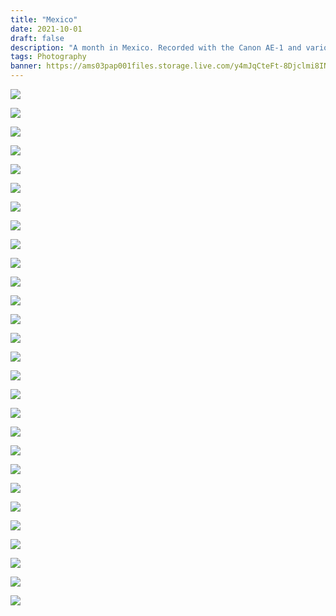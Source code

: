 ```yaml
---
title: "Mexico"
date: 2021-10-01
draft: false
description: "A month in Mexico. Recorded with the Canon AE-1 and various analog films."
tags: Photography
banner: https://ams03pap001files.storage.live.com/y4mJqCteFt-8Djclmi8INGErP-DSogcBxiKl8co5GvaZsh6WG76a_u1hOlipaY4cZsD7OXnwwt2iq9NU6ZhZFWBHradmQMm2NYUo4poMZOXTl7nszlwsgPNBAEVMK65Pf2ffmtULm_xZZuWERhE7J95YIEU7LZ8ZfLoomlnMVz6XKSyJ5CcCuGG8z4gs37CepHF?width=3224&height=2161&cropmode=none
---
```


![](https://ams03pap001files.storage.live.com/y4mJqCteFt-8Djclmi8INGErP-DSogcBxiKl8co5GvaZsh6WG76a_u1hOlipaY4cZsD7OXnwwt2iq9NU6ZhZFWBHradmQMm2NYUo4poMZOXTl7nszlwsgPNBAEVMK65Pf2ffmtULm_xZZuWERhE7J95YIEU7LZ8ZfLoomlnMVz6XKSyJ5CcCuGG8z4gs37CepHF?width=3224&height=2161&cropmode=none)

![](https://ams03pap001files.storage.live.com/y4mjn7DsabR_xV4ThJiVwMtEcAW1ECeju0DZQ2eZBBz-fLTTYd9M8OzqdCEq_HmARMsktvQG4MbM8kQMz4aJypes7WA5Ze_DOIXiHwqQQZPYDvFMQnmeH3z0uBowKmbaFfNWn22KDVpWsvWRnm0nTXnfmTIiiYyPk9mHcEKdL3vs4nmSXpG4UPMZXexYGN5Far8?width=3224&height=2161&cropmode=none)

![](https://ams03pap001files.storage.live.com/y4mELfGvFECTWx3UVRrAkBT5lkaqDHWKF9ae8wZZ16Ob_8P-2oI9vbu6Kjpay2Y4GYw9BQcvS7gByhc-qg7OI7QRYygNbvb2gb2SUAu4pINLdCQYQHVqxNrQ2lJE0XGCy7F9D6a27nn2LoBt2XzLw3deEbXq4OyFEdTNIH4J2rUafRNDPuCZasHZ0YUEc2AyWja?width=3224&height=2161&cropmode=none)

![](https://ams03pap001files.storage.live.com/y4mcJBZY0hJANHS1qmWe5Bj8pzfwrotuP73vlLPrF9-HobtMbPACg9e41RS02D89Lu0rSiwA01g2kPDV34on2gBD-4N7rlt1IDbCAi-XZC7m78bedq50rLrmMyuXBLXHaFd-GZWG79_Qm1CUc0CDeaUJxjm8iqc0vth2Cc64CZMr2O6H69XWsJCHswEMtwE8qGn?width=3224&height=2161&cropmode=none)

![](https://ams03pap001files.storage.live.com/y4mSYX77mF62WDwSr4ttLdIbr4IYAExntnUMLWXE43rZuL1p49b_QJUTAU20GwF05-OfVP992bZBqsqE_rWtGknoOKqL1FKSn1pzn1Xr0Qg5b-hDcILID8nnNgRtGyN2lFSHCmdaapXl3d0a19kUdq5vRFTdNeKIRgylQ4wLpHY4ijsoudmd7gieO6gyG6um4ha?width=1018&height=1527&cropmode=none)

![](https://ams03pap001files.storage.live.com/y4mQXE2RRg_PX_3wQsCCpBWuZ6fU7JeYYHa7aKh97CNSno_y8UQbjNDqsfwEVBsAI4dmyfYPP6Ua7iJqXYMBkCXd4Phvd07uxqMLqjYUITSZ3tdzsTYC3NNibC8qfPCxOWYm9jn7H2-Ng4mZKN0ORaRB7rjOLgH2ou9EuGhrhWJ3Pzk-NIkQN1AluZiUdpHro68?width=1565&height=1037&cropmode=none)

![](https://ams03pap001files.storage.live.com/y4mNNMX7Nbj-8SoTfaLpzLkRehD-CCYufCjGzw-zsl4LQSMmKbxnkdZJ5g94-_AmtVVAPa9oHsT5jqvBh3kIL4YJVPvOFL1YgI0u92TP6Cips0heMu_drAusZ_WbGg1wljvkILDdnEQfbVVbi9okunFzXnZMLhcP6UnqFdspaHnhlCr4tZunyfTo82a3RFs60kG?width=1565&height=1037&cropmode=none)

![](https://ams03pap001files.storage.live.com/y4mIFu806fY4-zQaZlay07kWnEScJjXSy-WbDFLkaQgHOFpj3t8_jfGXyZArzenV_X3B4-Fjz43AuN_igA1HcwN_XhdSHx8i3NR16z6JTpwPS3eJR3vRsTf6hvIg1PgbywXEafKtiw29WbvIEJgqledI6L0aCznFwVlqIIy9PdrNMrPd3KjirKUglN5iYSXOvJP?width=3224&height=2161&cropmode=none)

![](https://ams03pap001files.storage.live.com/y4mruEkywAHI8DJfT3kvfsONwQuGVn0bH63wMXYfnfLKFiSMKGykyQgbT88aFRfD_F4V51788OgG9gITMJJVi3fbfskBnDyVeOxrMMrKdIH-9P3BBTSXy_Eh_K_xkvOh8dqhkHMGiltTrvpBtlAT_wzAINB0sHe0G_abzZ2LgXfMoC9h9MAkqY4yuVPo9DSkbRV?width=3224&height=2161&cropmode=none)

![](https://ams03pap001files.storage.live.com/y4mvppZGIsVM7nv17QdPz0qtO_1KL8JWRpXf3sq0Hj9CB-m98M33UhM4GhUlrWacI8bOniaumJaZ5j1gDll7fNG9rdRwjxJ5ZO9aGcYC7o2ShiuqgkjHzEccU5Ffo0YQim6aXZS0oIGjHUeIq1cC9pHFqtYUaA-eYvrz6RGjr9s-GRLCZ7yfSuYfUxY468L13wC?width=3224&height=2161&cropmode=none)

![](https://ams03pap001files.storage.live.com/y4mad425qIWvlBkAhTxQ32m13POYTNhvRaRSaSuANVY847ozIGngPQa4APV0T5ntgAmhLlZJ8UPzfT3zp4a0gWq2OC-zzpTp7qEwlEFfomYCjqQ0VwB2_S9I47RG8ncblIEMiaz4WEzjPiSbxMrYudgMfkU3i7Mr4SRc4vEwuDo6x-32ZF5z58Xqy481Y5ixx4o?width=3224&height=2161&cropmode=none)

![](https://ams03pap001files.storage.live.com/y4mWVZ_7QFNmrlfJUYl7RNkf6U64Mt1eqEtle5WDgdbkhx2LHlmM-s8NZI-j8dLnIIQAV7xbsYlzHI4b2NhOzwZUomfk3cjPjz4KnXhLZs2Tqfu6fmR63VOneba3KmLg0c7X3vvFTAi_nOTr_oK_KYb1ugLJ89FQ6PK5aa9Z0E6Z0NGDgfKBhTE6U9fODGAlsDu?width=2149&height=3224&cropmode=none)

![](https://ams03pap001files.storage.live.com/y4mxD9QKSpBRZqbiiIZzwHONeo1IJ0ezJyzMxhEJ4QDUpB48J5z9G3PAacUquvfiVvULsOLVyuWYRiIR-jAx402704L9hYZXM9MjOVpE9yxDXrltkt2TQJKwspNaGI3xklO3jKfLHjT_E9qkFpEjR2mFnA-y4XYF32qua-wxl97rfimt-hnVwV79_aNWrPn29sF?width=2161&height=3224&cropmode=none)

![](https://ams03pap001files.storage.live.com/y4mIBCMnyHsePr_U4dtrx6erXUkbamI44I44CgXGmAfsGaAqPdRZTG7_FXKa89QpC1NRlComM1WcoPjQ0mW5_UMsFPHWQJhj0fK7sYGTYgOt4W5WqsL56ihgjpDDPAC2GwfQ9Bz8naAUoFzBz1ZgPwD3G7OMAoTzoFDdY_FdJ2SOz_ZuAKz0nluK_4moirPuYjO?width=999&height=1499&cropmode=none)

![](https://ams03pap001files.storage.live.com/y4mygRcs7VXSjZXfKNlZcJTFHNEsgQqxppZ5s6aiP2DVSd2SfOgFmJs42KpnYBVGWvRy04YUPH688tvrW6cy6GWlyBlf5r-zaqlPqO0Odc6ifGrveXrPun6rmnHKya_IlRJUeFj84sVThf2UKInqKB9KN788O-SewPKK2ZKJ6DT9fvHkNutJ2EdxUdjTbbLW2eO?width=2161&height=3224&cropmode=none)

![](https://ams03pap001files.storage.live.com/y4mryk3T6t5aTeU-jU6zMLc0PNfE2uXG-rfrUjJHh_lpAHCfBXcruU6MHLmQaYu4Zd0WSvwtsIJWkxNZ5A1p86QyZX-_12-7tABc-1f5Vq2gQ4ZB_R6LBmcQCyTtG1wBh3yD8aUknwCYVaAjuqDHMpRrKKb_DdXfOQcC9wyQfq11HO5wQMjMe2p90WAH47LgUTc?width=3224&height=2161&cropmode=none)

![](https://ams03pap001files.storage.live.com/y4mtnFoEyQ7pSOP2K6i0h_TY5MRXASaj7OgoJSrl-cbjH1k_wlFhimDbGpynBUNo9W2FBYCbF7VPBdIEdqEjzRt_Njdr0G-jLngynVj66zqxahQdp9B28iBsFEn-0eT130SrEpQpFhiQScw7CgGI0FNvJuOIgial2ItstvInnnbN1eOLhIVXCAbYDtrB0uNLciZ?width=3224&height=2161&cropmode=none)

![](https://ams03pap001files.storage.live.com/y4m6FRRd-6LMZJgqqUX53YmcRETonFHIlU8ahp0wfS5nz_7kIAahJUoe1EqX9NXQTgAMeRhw8QidU_lxSwz57vhlwNTwIWji_igdkbD5k8hWQ4jtY1KLc6WJEUEyF_PoQ9NExZ6AU1yv8qBfJJNc8t1QcwmzF40neXVl7HRgeIaJZGe7L0PT3pi2XN0RXA3NoGc?width=5200&height=3470&cropmode=none)

![](https://ams03pap001files.storage.live.com/y4mljVQFjkf3ZQjtSfLeFSI_A4sofVgLy6VPGk6Oj5tXNsw3INU9JWxSlk2UDa1V4chODzmqIs4qRsyXfm01CK18Dl-XqHnJXZHYxVcae2sOgv3qMz3AHXgO6YS4df3K27eTM-xPoNN8Xl17Zy31i0KoETWJaKIAe3LNect2sHQmujRlwHahrqbJrX9Ma5TpVws?width=5397&height=3602&cropmode=none)

![](https://ams03pap001files.storage.live.com/y4mM_3qY6Y3AYcQuFZQIVnwXSqZNp0McoMQKElRzE4s-rK4ubBTgj0_6p9Zhtd2CHM_p4ith8dFQPvQN5GNfVw2t0qe6SzB06sjWeu1jw2NA1dIlhatgFcDC9QJRvhc68LbIYrynVyss5gQmSAEpqL7FX16JVoNVV8_BRwxPgBO9nX6bnr5F395lsdD5XVxpGUb?width=3466&height=5194&cropmode=none)

![](https://ams03pap001files.storage.live.com/y4mN6hrXFWRm-S0K1tqgZKcqG0rWq90AWqqefSNl_h7_PvDi4XUcZcRII7293zITa-TODo3qVDJfcY9ASQj2be-biEeT_QM9tp3rgekjoU-jCffdNZPZaIjrYBx9XRpcysc3q-e3YkVbxD24EZEzAGqRh8Bd0OvS57TcLtY_CbKYcmTAsmpUkLeYAr-Ys6v_ixm?width=5397&height=3602&cropmode=none)

![](https://ams03pap001files.storage.live.com/y4mYtTQvQHniMX8-eiQTLxMfWDScqs9nTmUKccIXqXN0S2a7S1MnmS5HkbP9Ns9naOLQcsel9dzhbpN5iwv22yZRuItjfp0mU4hIn0Rz3ot8mNVh-jhBIwLx0VA9IWmLye1FsO5KDst-mKUu9mTh5cmoS2pKBz7X4niZWY0X6vaSQDF6B0lBlM-IFMPf11h6Mgd?width=3602&height=5397&cropmode=none)

![](https://ams03pap001files.storage.live.com/y4mt0lKHbfR4QR4pWlVfSeCgBXIDEeChtf2R_pDkjINoox61arqQ2pdkRU-wurmNXOlZWyCdiXuuolncYjETJSpxaR99_6El50WdTd4kclXc5CbukngULCft_akk92vWu5N_HW2GuN5yS7nLOrVdviUq3bASn1xaQYGu0ES9B9nJQv4NYlSBKUrFfNzOW27NpFO?width=3602&height=5397&cropmode=none)

![](https://ams03pap001files.storage.live.com/y4mVh368pdQOl-J6yz-bURJ59iV_0ybNjIhzv1HvOkvzbubBfnGXNYTBtrvu9FmRLMFKY799NbEkVJVF8971SgAJ6Lak9EiCOqNHfyt08RoIRwhOvYCO6jwFuFerERGkb6c9K5WECg55Xmy0WMah6VW7UyipeGK20IyfBIh_VUGlJNwlXj0kKDOH1Yq6phMOqmx?width=5397&height=3602&cropmode=none)

![](https://ams03pap001files.storage.live.com/y4mkBnaqH9rOx-fdQXCm8QPu_Vc_vPQ8sfI22T7NoE4wNcBlLovsALjo5JrZ_at4TxzgIia5ekXbbW2g1diDrwLYx0Xg4sDTcHME1uVYakl22bhFeILaZYT-eQBZgfj1rYxolMYE66i-su0NjdPUC8CUik_5GjxXDNNJ9kNIGHhE2r8m-SzDu5X-sOqNac8vJXV?width=5397&height=3602&cropmode=none)

![](https://ams03pap001files.storage.live.com/y4mKYfiAvaqMKzTnWCNYHKC3IW-0nljjorjsSNdE7R-X-NWWwNJJhK2V-TKBLGq4-h1u1ECEbqJ7uzT1h7j3BCdNUnYafsexfi_gl-FWognV3K91AurgPsL-l9SGY8yg-RQ5A0ZFJ66J83LrFRSAbYH2GxpIyY8WshLMugWIONqEUpgxzdU0abIBNPfjvUHT4rL?width=5340&height=3564&cropmode=none)

![](https://ams03pap001files.storage.live.com/y4mBfAkCeWjis3V5cMIvh5FqO-bbE3afZSOWCKLFpb6hmndYikTGGqx4FBFrE4r2jKR04ZS8UDZFdD9zTThnl9e3e8l4Ues9h5Rpg_72crt2T3WyJUqKZUohv_IKBLIdDI8_VBYWEOoyFqtSyCLi5hJYtE0DuchZY-WGsWXg9_T9itUhIX0IN1NSNo0wyDvoTc5?width=4778&height=3189&cropmode=none)

![](https://ams03pap001files.storage.live.com/y4mIgzuMs1KbYAai2cWNqyZx-Whp7wFLo_N69IqSW4iNuk-YRFbxfKQB4WwfPhO-T36wkyWyYkQKuqaESeUx4n0uGlgwrgoco0yZ1wsjOeWw5XzetZ1LVw7n2ODfUGBbeyozlXWTvO094t2vP4qllHbaDgvDiTK3l3wdlZh7gl1Uc55dnNGDbqhmpcBWa2iUYSl?width=5397&height=3602&cropmode=none)